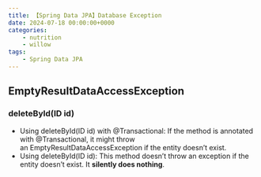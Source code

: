 ```yaml
---
title: 【Spring Data JPA】Database Exception
date: 2024-07-18 00:00:00+0000
categories: 
    - nutrition
    - willow
tags:
    - Spring Data JPA
---
```

## EmptyResultDataAccessException
### deleteById(ID id)
* Using deleteById(ID id) with @Transactional: If the method is annotated with @Transactional, it might throw an EmptyResultDataAccessException if the entity doesn’t exist.
* Using deleteById(ID id): This method doesn’t throw an exception if the entity doesn’t exist. It **silently does nothing**.
